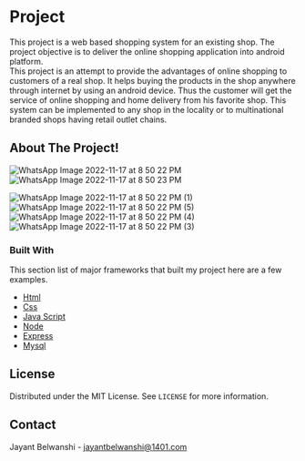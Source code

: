 # Project
This project is a web based shopping system for an existing shop.
The project objective is to deliver the online shopping application into
android platform. <br>
This project is an attempt to provide the advantages of online shopping to
customers of a real shop. It helps buying the products in the shop
anywhere through internet by using an android device. Thus the customer
will get the service of online shopping and home delivery from his favorite
shop. This system can be implemented to any shop in the locality or to
multinational branded shops having retail outlet chains.



<!-- ABOUT THE PROJECT -->
## About The Project!
![WhatsApp Image 2022-11-17 at 8 50 22 PM](https://user-images.githubusercontent.com/100084399/206900403-07b1542e-bf03-40be-b54e-30f21ed3fc75.jpg)
<br>
![WhatsApp Image 2022-11-17 at 8 50 23 PM](https://user-images.githubusercontent.com/100084399/206900417-9d7fe997-13a3-4272-87cd-d8fd60c87bd1.jpg)
<br>

![WhatsApp Image 2022-11-17 at 8 50 22 PM (1)](https://user-images.githubusercontent.com/100084399/206900430-80bc4332-83d4-4f27-b4b7-062de19c2d7f.jpg)
<br>
![WhatsApp Image 2022-11-17 at 8 50 22 PM (5)](https://user-images.githubusercontent.com/100084399/206900439-65575a16-6feb-4a1d-822b-516d15436582.jpg)
<br>
![WhatsApp Image 2022-11-17 at 8 50 22 PM (4)](https://user-images.githubusercontent.com/100084399/206900443-948f5949-e066-451b-ba29-6d67d76f6614.jpg)
<br>
![WhatsApp Image 2022-11-17 at 8 50 22 PM (3)](https://user-images.githubusercontent.com/100084399/206900452-b5e066fe-9dfb-4347-a18d-0a6f9d0e5e89.jpg)
<br>
### Built With
This section list of  major frameworks that built my project here are a few examples.
* [Html](https://www.w3schools.com/html/)
* [Css](https://www.w3schools.com/css/)
* [Java Script](https://www.w3schools.com/js/)
* [Node](https://www.w3schools.com/node/)
* [Express](https://www.w3schools.com/express/)
* [Mysql](https://www.w3schools.com/mysql/)






<!-- LICENSE -->
## License

Distributed under the MIT License. See `LICENSE` for more information.



<!-- CONTACT -->
## Contact

Jayant Belwanshi - jayantbelwanshi@1401.com


